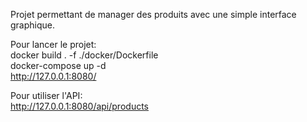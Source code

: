 Projet permettant de manager des produits avec une simple interface graphique.

Pour lancer le projet:\
docker build . -f ./docker/Dockerfile\
docker-compose up -d\
http://127.0.0.1:8080/

Pour utiliser l'API:\
http://127.0.0.1:8080/api/products
